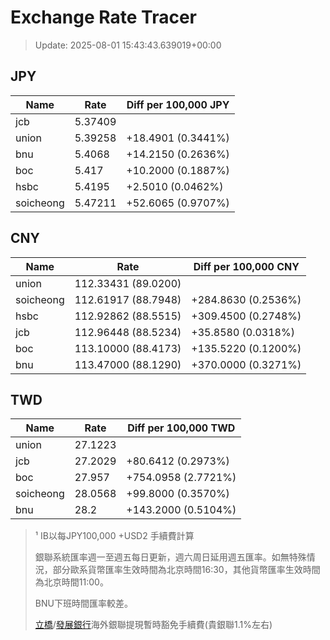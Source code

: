 # Exchange Rate Tracer

> Update: 2025-08-01 15:43:43.639019+00:00

## JPY

| Name      |    Rate | Diff per 100,000 JPY   |
|-----------|---------|------------------------|
| jcb       | 5.37409 |                        |
| union     | 5.39258 | +18.4901 (0.3441%)     |
| bnu       | 5.4068  | +14.2150 (0.2636%)     |
| boc       | 5.417   | +10.2000 (0.1887%)     |
| hsbc      | 5.4195  | +2.5010 (0.0462%)      |
| soicheong | 5.47211 | +52.6065 (0.9707%)     |

## CNY

| Name      | Rate                | Diff per 100,000 CNY   |
|-----------|---------------------|------------------------|
| union     | 112.33431	(89.0200) |                        |
| soicheong | 112.61917	(88.7948) | +284.8630 (0.2536%)    |
| hsbc      | 112.92862	(88.5515) | +309.4500 (0.2748%)    |
| jcb       | 112.96448	(88.5234) | +35.8580 (0.0318%)     |
| boc       | 113.10000	(88.4173) | +135.5220 (0.1200%)    |
| bnu       | 113.47000	(88.1290) | +370.0000 (0.3271%)    |

## TWD

| Name      |    Rate | Diff per 100,000 TWD   |
|-----------|---------|------------------------|
| union     | 27.1223 |                        |
| jcb       | 27.2029 | +80.6412 (0.2973%)     |
| boc       | 27.957  | +754.0958 (2.7721%)    |
| soicheong | 28.0568 | +99.8000 (0.3570%)     |
| bnu       | 28.2    | +143.2000 (0.5104%)    |


> ¹ IB以每JPY100,000 +USD2 手續費計算
>
> 銀聯系統匯率週一至週五每日更新，週六周日延用週五匯率。如無特殊情況，部分歐系貨幣匯率生效時間為北京時間16:30，其他貨幣匯率生效時間為北京時間11:00。
>
> BNU下班時間匯率較差。
>
> [立橋](https://www.wlbank.com.mo/uploads/ueditor/file/20181211/1544536513900230.pdf)/[發展銀行](https://www.mdb.com.mo/Service_Charges_20230728.pdf)海外銀聯提現暫時豁免手續費(貴銀聯1.1%左右)

